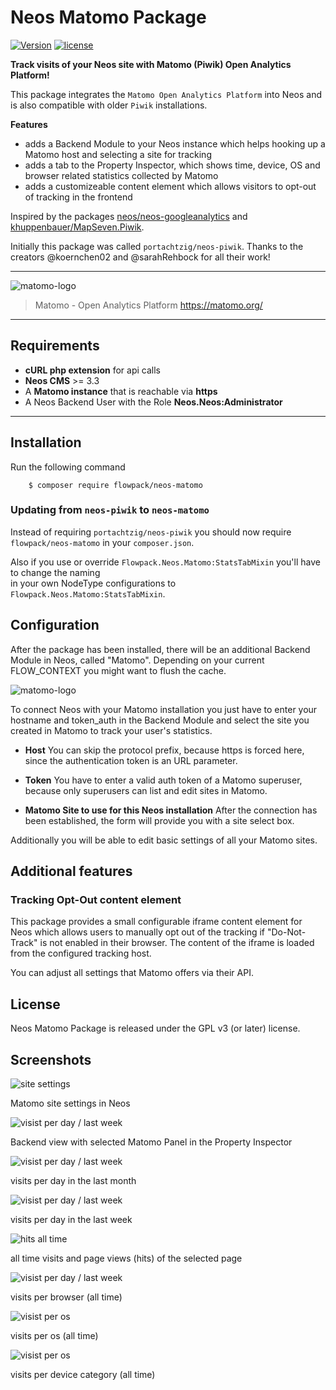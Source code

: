 # Neos Matomo Package

[![Version](https://poser.pugx.org/flowpack/neos-matomo/v/stable)](https://packagist.org/packages/flowpack/neos-matomo)
[![license](https://poser.pugx.org/flowpack/neos-matomo/license)](https://packagist.org/packages/flowpack/neos-matomo)

**Track visits of your Neos site with Matomo (Piwik) Open Analytics Platform!**

This package integrates the `Matomo Open Analytics Platform` into Neos and is also compatible with older `Piwik` installations.

**Features**
 + adds a Backend Module to your Neos instance which helps hooking up a Matomo host and selecting a site for tracking
 + adds a tab to the Property Inspector, which shows time, device, OS and browser related statistics collected by Matomo
 + adds a customizeable content element which allows visitors to opt-out of tracking in the frontend

Inspired by the packages [neos/neos-googleanalytics](https://github.com/neos/neos-googleanalytics) and [khuppenbauer/MapSeven.Piwik](https://github.com/khuppenbauer/MapSeven.Piwik).

Initially this package was called `portachtzig/neos-piwik`. Thanks to the creators @koernchen02 and @sarahRehbock for all their work! 

- - -
![matomo-logo](Documentation/Images/matomo.svg)   

> Matomo - Open Analytics Platform
> https://matomo.org/

- - -


## Requirements

+ **cURL php extension** for api calls
+ **Neos CMS** >= 3.3
+ A **Matomo instance** that is reachable via **https**
+ A Neos Backend User with the Role **Neos.Neos:Administrator**

- - -

## Installation

Run the following command
```
	$ composer require flowpack/neos-matomo
```

### Updating from `neos-piwik` to `neos-matomo`

Instead of requiring `portachtzig/neos-piwik` you should now require `flowpack/neos-matomo` in your `composer.json`.

Also if you use or override `Flowpack.Neos.Matomo:StatsTabMixin` you'll have to change the naming  
in your own NodeType configurations to `Flowpack.Neos.Matomo:StatsTabMixin`. 

## Configuration
After the package has been installed, there will be an additional Backend Module in Neos, called "Matomo".
Depending on your current FLOW_CONTEXT you might want to flush the cache.

![matomo-logo](Documentation/Images/index.png)


To connect Neos with your Matomo installation you just have to enter your hostname and token_auth in the Backend Module and select the site you created in Matomo to track your user's statistics.


+ **Host**
You can skip the protocol prefix, because https is forced here, since the authentication token is an URL parameter.

+ **Token**
You have to enter a valid auth token of a Matomo superuser, because only superusers can list and edit sites in Matomo.

+ **Matomo Site to use for this Neos installation**
After the connection has been established, the form will provide you with a site select box.

Additionally you will be able to edit basic settings of all your Matomo sites.

## Additional features

### Tracking Opt-Out content element

This package provides a small configurable iframe content element for Neos which allows users
to manually opt out of the tracking if "Do-Not-Track" is not enabled in their browser.
The content of the iframe is loaded from the configured tracking host.

You can adjust all settings that Matomo offers via their API.

## License
Neos Matomo Package is released under the GPL v3 (or later) license.

## Screenshots 

![site settings](Documentation/Images/site-settings.png)

Matomo site settings in Neos

![visist per day / last week](Documentation/Images/DemoPackage-matomo.png)

Backend view with selected Matomo Panel in the Property Inspector

![visist per day / last week](Documentation/Images/visits_per_day_month.png)

visits per day in the last month 

![visist per day / last week](Documentation/Images/visits_per_day_week.png)

visits per day in the last week 

![hits all time](Documentation/Images/visits_hits_all_time.png)

all time visits and page views (hits) of the selected page

![visist per day / last week](Documentation/Images/visits_per_browser.png)

visits per browser (all time)

![visist per os ](Documentation/Images/visits_per_os.png)

visits per os (all time)

![visist per os ](Documentation/Images/visits_per_device_cat.png)

visits per device category (all time)

